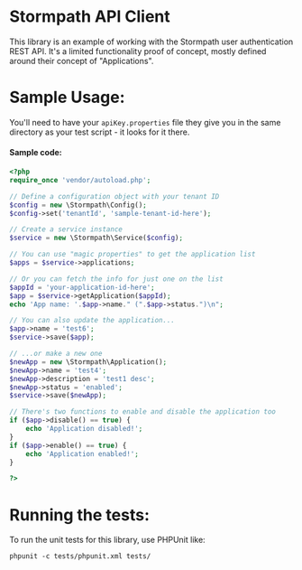 Stormpath API Client
=============

This library is an example of working with the Stormpath user authentication REST API.
It's a limited functionality proof of concept, mostly defined around their concept 
of "Applications".

Sample Usage:
=============

You'll need to have your `apiKey.properties` file they give you in the same directory 
as your test script - it looks for it there.

#### Sample code:

```php
<?php
require_once 'vendor/autoload.php';

// Define a configuration object with your tenant ID
$config = new \Stormpath\Config();
$config->set('tenantId', 'sample-tenant-id-here');

// Create a service instance
$service = new \Stormpath\Service($config);

// You can use "magic properties" to get the application list
$apps = $service->applications;

// Or you can fetch the info for just one on the list
$appId = 'your-application-id-here';
$app = $service->getApplication($appId);
echo 'App name: '.$app->name." (".$app->status.")\n";

// You can also update the application...
$app->name = 'test6';
$service->save($app);

// ...or make a new one
$newApp = new \Stormpath\Application();
$newApp->name = 'test4';
$newApp->description = 'test1 desc';
$newApp->status = 'enabled';
$service->save($newApp);

// There's two functions to enable and disable the application too
if ($app->disable() == true) {
    echo 'Application disabled!';
}
if ($app->enable() == true) {
    echo 'Application enabled!';
}

?>
```

Running the tests:
=============

To run the unit tests for this library, use PHPUnit like:

`phpunit -c tests/phpunit.xml tests/`
